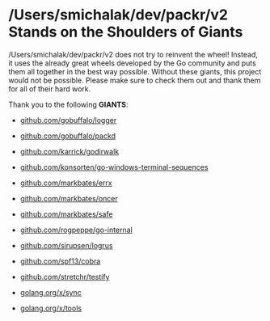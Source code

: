 # /Users/smichalak/dev/packr/v2 Stands on the Shoulders of Giants

/Users/smichalak/dev/packr/v2 does not try to reinvent the wheel! Instead, it uses the already great wheels developed by the Go community and puts them all together in the best way possible. Without these giants, this project would not be possible. Please make sure to check them out and thank them for all of their hard work.

Thank you to the following **GIANTS**:


* [github.com/gobuffalo/logger](https://godoc.org/github.com/gobuffalo/logger)

* [github.com/gobuffalo/packd](https://godoc.org/github.com/gobuffalo/packd)

* [github.com/karrick/godirwalk](https://godoc.org/github.com/karrick/godirwalk)

* [github.com/konsorten/go-windows-terminal-sequences](https://godoc.org/github.com/konsorten/go-windows-terminal-sequences)

* [github.com/markbates/errx](https://godoc.org/github.com/markbates/errx)

* [github.com/markbates/oncer](https://godoc.org/github.com/markbates/oncer)

* [github.com/markbates/safe](https://godoc.org/github.com/markbates/safe)

* [github.com/rogpeppe/go-internal](https://godoc.org/github.com/rogpeppe/go-internal)

* [github.com/sirupsen/logrus](https://godoc.org/github.com/sirupsen/logrus)

* [github.com/spf13/cobra](https://godoc.org/github.com/spf13/cobra)

* [github.com/stretchr/testify](https://godoc.org/github.com/stretchr/testify)

* [golang.org/x/sync](https://godoc.org/golang.org/x/sync)

* [golang.org/x/tools](https://godoc.org/golang.org/x/tools)
